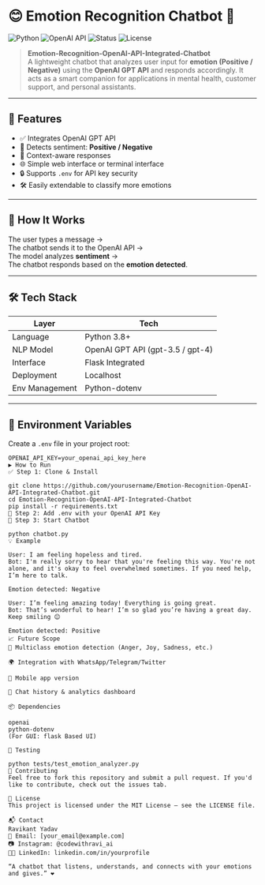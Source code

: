 # 😊 Emotion Recognition Chatbot 🤖

![Python](https://img.shields.io/badge/Python-3.8%2B-blue)
![OpenAI API](https://img.shields.io/badge/OpenAI-API-informational)
![Status](https://img.shields.io/badge/status-active-brightgreen)
![License](https://img.shields.io/badge/license-MIT-blue.svg)

> **Emotion-Recognition-OpenAI-API-Integrated-Chatbot**  
A lightweight chatbot that analyzes user input for **emotion (Positive / Negative)** using the **OpenAI GPT API** and responds accordingly. It acts as a smart companion for applications in mental health, customer support, and personal assistants.

---

## 🎯 Features

- ✅ Integrates OpenAI GPT API
- 💬 Detects sentiment: **Positive / Negative**
- 🧠 Context-aware responses
- 🌐 Simple web interface or terminal interface
- 🔒 Supports `.env` for API key security
- 🛠️ Easily extendable to classify more emotions

---

## 🧠 How It Works

The user types a message →  
The chatbot sends it to the OpenAI API →  
The model analyzes **sentiment** →  
The chatbot responds based on the **emotion detected**.

---

## 🛠️ Tech Stack

| Layer         | Tech                    |
|---------------|-------------------------|
| Language       | Python 3.8+             |
| NLP Model      | OpenAI GPT API (gpt-3.5 / gpt-4) |
| Interface      | Flask Integrated |
| Deployment     | Localhost       |
| Env Management | Python-dotenv          |

---

## 🔐 Environment Variables

Create a `.env` file in your project root:

```env
OPENAI_API_KEY=your_openai_api_key_here
▶️ How to Run
✅ Step 1: Clone & Install

git clone https://github.com/yourusername/Emotion-Recognition-OpenAI-API-Integrated-Chatbot.git
cd Emotion-Recognition-OpenAI-API-Integrated-Chatbot
pip install -r requirements.txt
🧠 Step 2: Add .env with your OpenAI API Key
💬 Step 3: Start Chatbot

python chatbot.py
💡 Example

User: I am feeling hopeless and tired.
Bot: I'm really sorry to hear that you're feeling this way. You're not alone, and it's okay to feel overwhelmed sometimes. If you need help, I’m here to talk.

Emotion detected: Negative

User: I’m feeling amazing today! Everything is going great.
Bot: That’s wonderful to hear! I’m so glad you’re having a great day. Keep smiling 😊

Emotion detected: Positive
📈 Future Scope
🧠 Multiclass emotion detection (Anger, Joy, Sadness, etc.)

🌍 Integration with WhatsApp/Telegram/Twitter

📱 Mobile app version

🧾 Chat history & analytics dashboard

📦 Dependencies

openai
python-dotenv
(For GUI: flask Based UI)

🧪 Testing

python tests/test_emotion_analyzer.py
🙌 Contributing
Feel free to fork this repository and submit a pull request. If you'd like to contribute, check out the issues tab.

📄 License
This project is licensed under the MIT License – see the LICENSE file.

📬 Contact
Ravikant Yadav
📧 Email: [your_email@example.com]
📷 Instagram: @codewithravi_ai
🧑‍💻 LinkedIn: linkedin.com/in/yourprofile

“A chatbot that listens, understands, and connects with your emotions and gives.” ❤️
